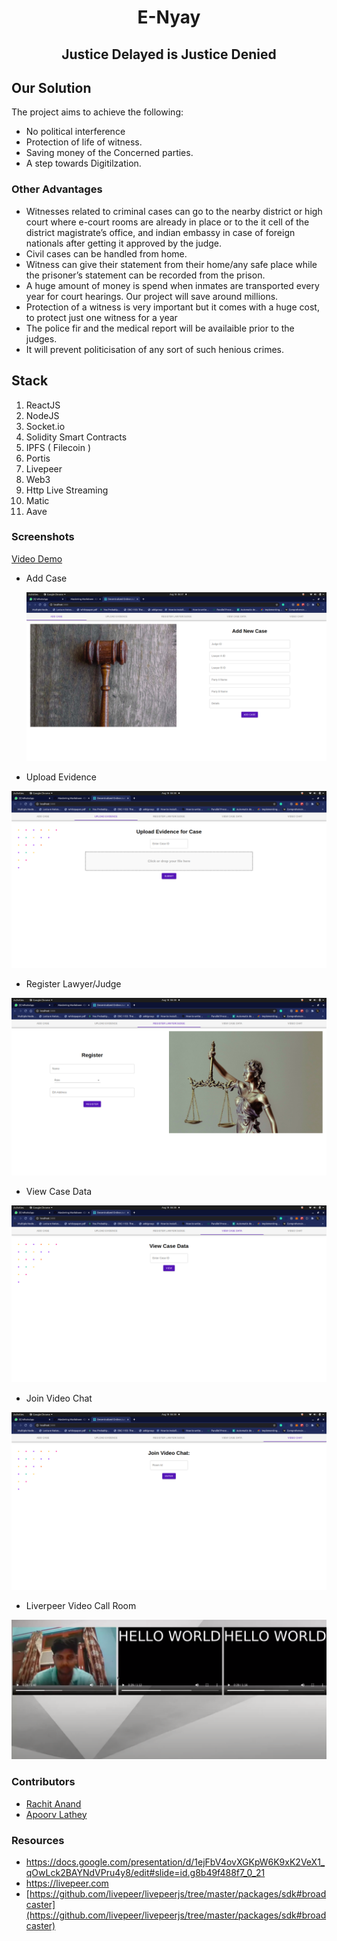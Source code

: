 <div align="center"><h1><strong>E-Nyay</strong></h1></div>
<div align="center"><h2><strong> Justice Delayed is Justice Denied </strong></h2></div>

## Our Solution

The project aims to achieve the following:

- No political interference
- Protection of life of witness.
- Saving money of the Concerned parties.
- A step towards Digitilzation.

### Other Advantages

- Witnesses related to criminal cases can go to the nearby district or high court where e-court rooms are already in place or to the it cell of the district magistrate’s office, and indian embassy in case of foreign nationals after getting it approved by the judge.
- Civil cases can be handled from home.
- Witness can give their statement from their home/any safe place while the prisoner’s statement can be recorded from the prison.
- A huge amount of money is spend when inmates are transported every year for court hearings. Our project will save around millions.
- Protection of a witness is very important but it comes with a huge cost, to protect just one witness for a year
- The police fir and the medical report will be availaible prior to the judges.
- It will prevent politicisation of any sort of such henious crimes.


## Stack

1. ReactJS
2. NodeJS
3. Socket.io
4. Solidity Smart Contracts
5. IPFS ( Filecoin )
6. Portis
7. Livepeer
8. Web3
9. Http Live Streaming
10. Matic
11. Aave

### Screenshots

[Video Demo](https://www.youtube.com/watch?v=-Ux4cLCmiz8)

- Add Case

  ![](githubImages/1.png)

- Upload Evidence

![](githubImages/2.png)

- Register Lawyer/Judge

![](githubImages/3.png)

- View Case Data

![](githubImages/4.png)

- Join Video Chat

![](githubImages/5.png)

- Liverpeer Video Call Room

![](githubImages/6.png)


### Contributors

- [Rachit Anand](https://github.com/rachit2501)
- [Apoorv Lathey](https://github.com/CodinMaster)

### Resources

- https://docs.google.com/presentation/d/1ejFbV4ovXGKpW6K9xK2VeX1_qOwLck2BAYNdVPru4y8/edit#slide=id.g8b49f488f7_0_21
- https://livepeer.com
- [https://github.com/livepeer/livepeerjs/tree/master/packages/sdk#broadcaster](https://github.com/livepeer/livepeerjs/tree/master/packages/sdk#broadcaster)
